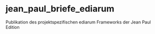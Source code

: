 # jean_paul_briefe_ediarum
Publikation des projektspezifischen ediarum Frameworks der Jean Paul Edition
